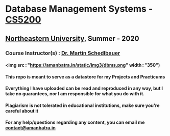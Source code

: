 # Database Management Systems - [CS5200](https://wl11gp.neu.edu/udcprod8/bwckctlg.p_disp_course_detail?cat_term_in=202010&subj_code_in=CS&crse_numb_in=5200 "CS5200")<br>
## [Northeastern University](https://northeastern.edu "Northeastern University"), Summer - 2020
### Course Instructor(s) : [Dr. Martin Schedlbauer](https://www.khoury.northeastern.edu/people/martin-schedlbauer/ "Dr. Martin Schedlbauer") 
#### <img src="https://amanbatra.in/static/img3/dbms.png" width="350")
#### This repo is meant to serve as a datastore for my Projects and Practicums
#### Everything I have uploaded can be read and reproduced in any way, but I take no guarantees, nor I am responsible for what you do with it.
#### Plagiarism is not tolerated in educational institutions, make sure you're careful about it

#### For any help/questions regarding any content, you can email me contact@amanbatra.in

